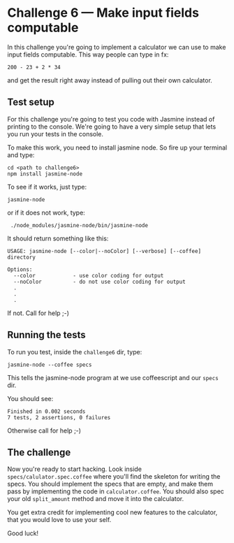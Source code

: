 Challenge 6 — Make input fields computable
======

In this challenge you're going to implement a calculator we can use to make input fields computable. This way people can type in fx:

    200 - 23 + 2 * 34

and get the result right away instead of pulling out their own calculator.

Test setup
------
For this challenge you're going to test you code with Jasmine instead of printing to the console. We're going to have a very simple setup that lets you run your tests in the console.

To make this work, you need to install jasmine node. So fire up your terminal and type:

    cd <path to challenge6>
    npm install jasmine-node

To see if it works, just type:

    jasmine-node
    
or if it does not work, type:
    
     ./node_modules/jasmine-node/bin/jasmine-node

It should return something like this:

    USAGE: jasmine-node [--color|--noColor] [--verbose] [--coffee] directory

    Options:
      --color            - use color coding for output
      --noColor          - do not use color coding for output
      .
      .
      .

If not. Call for help ;-)

Running the tests
------

To run you test, inside the `challenge6` dir, type:

    jasmine-node --coffee specs

This tells the jasmine-node program at we use coffeescript and our `specs` dir.

You should see:

    Finished in 0.002 seconds
    7 tests, 2 assertions, 0 failures

Otherwise call for help ;-)

The challenge
------

Now you're ready to start hacking. Look inside `specs/calulator.spec.coffee` where you'll find the skeleton for writing the specs. 
You should implement the specs that are empty, and make them pass by implementing the code in `calculator.coffee`.
You should also spec your old `split_amount` method and move it into the calculator.

You get extra credit for implementing cool new features to the calculator, that you would love to use your self.

Good luck!

